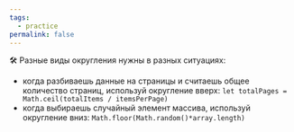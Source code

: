 ```yaml
---
tags:
  - practice
permalink: false
---
```


🛠 Разные виды округления нужны в разных ситуациях:
- когда разбиваешь данные на страницы и считаешь общее количество страниц, используй округление вверх: `let totalPages = Math.ceil(totalItems / itemsPerPage)`
- когда выбираешь случайный элемент массива, используй округление вниз: `Math.floor(Math.random()*array.length)`
